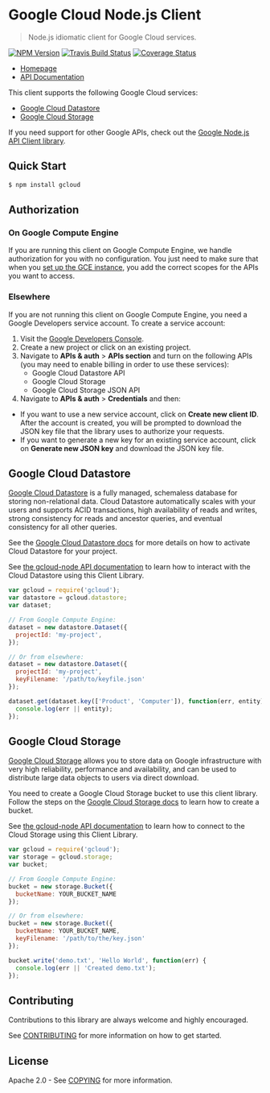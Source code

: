# Google Cloud Node.js Client
> Node.js idiomatic client for Google Cloud services.

[![NPM Version](https://img.shields.io/npm/v/gcloud.svg)](https://www.npmjs.org/package/gcloud)
[![Travis Build Status](https://travis-ci.org/GoogleCloudPlatform/gcloud-node.svg)](https://travis-ci.org/GoogleCloudPlatform/gcloud-node/)
[![Coverage Status](https://img.shields.io/coveralls/GoogleCloudPlatform/gcloud-node.svg)](https://coveralls.io/r/GoogleCloudPlatform/gcloud-node?branch=master)

* [Homepage](https://googlecloudplatform.github.io/gcloud-node/)
* [API Documentation](https://googlecloudplatform.github.io/gcloud-node/#/docs)

This client supports the following Google Cloud services:

* [Google Cloud Datastore](https://cloud.google.com/products/cloud-datastore/)
* [Google Cloud Storage](https://cloud.google.com/products/cloud-storage/)

If you need support for other Google APIs, check out the [Google Node.js API Client library][googleapis].

## Quick Start

```sh
$ npm install gcloud
```

## Authorization

### On Google Compute Engine

If you are running this client on Google Compute Engine, we handle authorization for you with no configuration. You just need to make sure that when you [set up the GCE instance](https://developers.google.com/compute/docs/authentication#using), you add the correct scopes for the APIs you want to access.

### Elsewhere

If you are not running this client on Google Compute Engine, you need a Google Developers service account. To create a service account:

1. Visit the [Google Developers Console](https://console.developers.google.com/project).
2. Create a new project or click on an existing project.
3. Navigate to  **APIs & auth** > **APIs section** and turn on the following APIs (you may need to enable billing in order to use these services):
   * Google Cloud Datastore API
   * Google Cloud Storage
   * Google Cloud Storage JSON API
4. Navigate to **APIs & auth** >  **Credentials** and then:
  * If you want to use a new service account, click on **Create new client ID**. After the account is created, you will be prompted to download the JSON key file that the library uses to authorize your requests.
  * If you want to generate a new key for an existing service account, click on **Generate new JSON key** and download the JSON key file. 

## Google Cloud Datastore

[Google Cloud Datastore](https://developers.google.com/datastore/) is a fully managed, schemaless database for storing non-relational data. Cloud Datastore automatically scales with your users and supports ACID transactions, high availability of reads and writes, strong consistency for reads and ancestor queries, and eventual consistency for all other queries.

See the [Google Cloud Datastore docs](https://developers.google.com/datastore/docs/activate) for more details on how to activate Cloud Datastore for your project.

See [the gcloud-node API documentation](https://googlecloudplatform.github.io/gcloud-node/#/docs/datastore) to learn how to interact with the Cloud Datastore using this Client Library.

```js
var gcloud = require('gcloud');
var datastore = gcloud.datastore;
var dataset;

// From Google Compute Engine:
dataset = new datastore.Dataset({
  projectId: 'my-project',
});

// Or from elsewhere:
dataset = new datastore.Dataset({
  projectId: 'my-project',
  keyFilename: '/path/to/keyfile.json'
});

dataset.get(dataset.key(['Product', 'Computer']), function(err, entity) {
  console.log(err || entity);
});
```

## Google Cloud Storage

[Google Cloud Storage](https://developers.google.com/storage/) allows you to store data on Google infrastructure with very high reliability, performance and availability, and can be used to distribute large data objects to users via direct download.

You need to create a Google Cloud Storage bucket to use this client library. Follow the steps on the [Google Cloud Storage docs](https://developers.google.com/storage/docs/cloud-console#_creatingbuckets) to learn how to create a bucket.

See [the gcloud-node API documentation](https://googlecloudplatform.github.io/gcloud-node/#/docs/storage) to learn how to connect to the Cloud Storage using this Client Library.

```js
var gcloud = require('gcloud');
var storage = gcloud.storage;
var bucket;

// From Google Compute Engine:
bucket = new storage.Bucket({
  bucketName: YOUR_BUCKET_NAME
});

// Or from elsewhere:
bucket = new storage.Bucket({
  bucketName: YOUR_BUCKET_NAME,
  keyFilename: '/path/to/the/key.json'
});

bucket.write('demo.txt', 'Hello World', function(err) {
  console.log(err || 'Created demo.txt');
});
```

## Contributing

Contributions to this library are always welcome and highly encouraged.

See [CONTRIBUTING](CONTRIBUTING.md) for more information on how to get started.

## License

Apache 2.0 - See [COPYING](COPYING) for more information.

[googleapis]: https://github.com/google/google-api-nodejs-client
